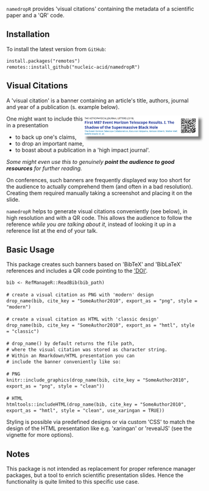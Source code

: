 `namedropR` provides 'visual citations' containing the metadata of a scientific paper and a 'QR' code.

## Installation

To install the latest version from `GitHub`:

```
install.packages("remotes")
remotes::install_github("nucleic-acid/namedropR")
```

## Visual Citations
A 'visual citation' is a banner containing an article's title, authors, journal and year of a publication (s. example below).

<img src="man/figures/collaboration_2019_ApJL.png" align="right" alt="Sharingan" width="60%" style="box-shadow: 8px 8px 6px grey;"/>

One might want to include this in a presentation 

- to back up one's claims, 
- to drop an important name, 
- to boast about a publication in a 'high impact journal'.

*Some might even use this to genuinely **point the audience to good resources** for further reading.*

On conferences, such banners are frequently displayed way too short for the audience to actually comprehend them (and often in a bad resolution). Creating them required manually taking a screenshot and placing it on the slide.

`namedropR` helps to generate visual citations conveniently (see below), in high resolution and with a QR code. This allows the audience to follow the reference *while you are talking about it*, instead of looking it up in a reference list at the end of your talk.

## Basic Usage

This package creates such banners based on 'BibTeX' and 'BibLaTeX' references
and includes a QR code pointing to the ['DOI'](https://www.doi.org). 

```
bib <- RefManageR::ReadBib(bib_path)

# create a visual citation as PNG with 'modern' design
drop_name(bib, cite_key = "SomeAuthor2010", export_as = "png", style = "modern")

# create a visual citation as HTML with 'classic design'
drop_name(bib, cite_key = "SomeAuthor2010", export_as = "hmtl", style = "classic")

# drop_name() by default returns the file path, 
# where the visual citation was stored as character string. 
# Within an Rmarkdown/HTML presentation you can 
# include the banner conveniently like so:

# PNG
knitr::include_graphics(drop_name(bib, cite_key = "SomeAuthor2010", export_as = "png", style = "clean"))

# HTML
htmltools::includeHTML(drop_name(bib, cite_key = "SomeAuthor2010", export_as = "hmtl", style = "clean", use_xaringan = TRUE))

```

Styling is possible via predefined designs or via custom 'CSS' to match the design of the HTML presentation like e.g. 'xaringan' or 'revealJS' (see the vignette for more options).

## Notes
This package is not intended as replacement for proper reference manager packages, 
but a tool to enrich scientific presentation slides.
Hence the functionality is quite limited to this specific use case.

